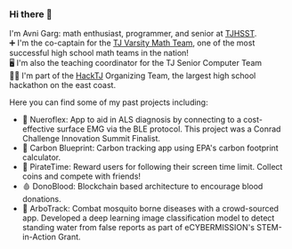 ### Hi there 👋

I'm Avni Garg: math enthusiast, programmer, and senior at <a href="https://tjhsst.fcps.edu" target="_blank">TJHSST</a>. \
➕ I'm the co-captain for the <a href="https://tjvmt.com" target="_blank">TJ Varsity Math Team</a>, one of the most successful high school math teams in the nation! \
🖥️ I'm also the teaching coordinator for the TJ Senior Computer Team \
👩‍💻 I'm part of the <a href="https://github.com/HackTJ" target="_blank">HackTJ</a> Organizing Team, the largest high school hackathon on the east coast.

Here you can find some of my past projects including:
 - 💪 Nueroflex: App to aid in ALS diagnosis by connecting to a cost-effective surface EMG via the BLE protocol. This project was a Conrad Challenge Innovation Summit Finalist.
 - 🌳 Carbon Blueprint: Carbon tracking app using EPA's carbon footprint calculator.
 - 📵 PirateTime: Reward users for following their screen time limit. Collect coins and compete with friends!
 - 🩸 DonoBlood: Blockchain based architecture to encourage blood donations.
 - 🦟 ArboTrack: Combat mosquito borne diseases with a crowd-sourced app. Developed a deep learning image classification model to detect standing water from false reports as part of eCYBERMISSION's STEM-in-Action Grant.

<!--
**avnigarg02/avnigarg02** is a ✨ _special_ ✨ repository because its `README.md` (this file) appears on your GitHub profile.

Here are some ideas to get you started:

- 🔭 I’m currently working on ...
- 🌱 I’m currently learning ...
- 👯 I’m looking to collaborate on ...
- 🤔 I’m looking for help with ...
- 💬 Ask me about ...
- 📫 How to reach me: ...
- 😄 Pronouns: ...
- ⚡ Fun fact: ...
-->
